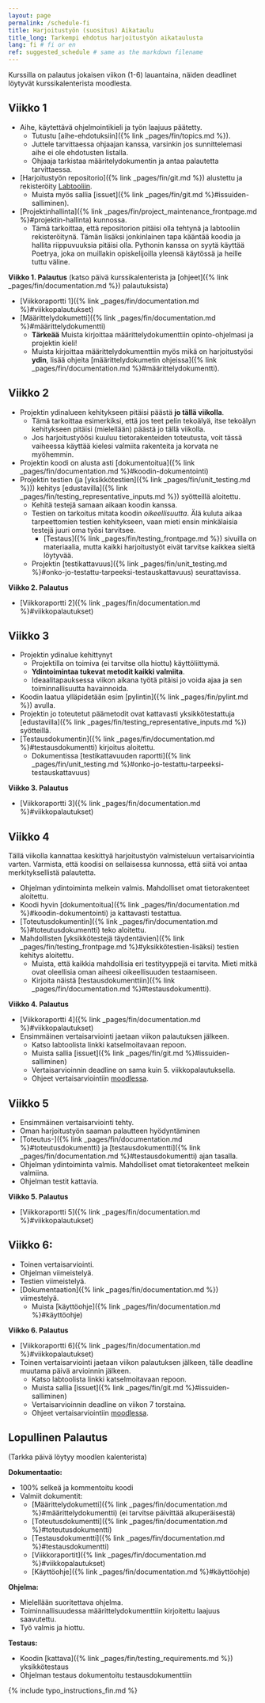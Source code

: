 ```yaml
---
layout: page
permalink: /schedule-fi
title: Harjoitustyön (suositus) Aikataulu  
title_long: Tarkempi ehdotus harjoitustyön aikataulusta
lang: fi # fi or en
ref: suggested_schedule # same as the markdown filename
---
```


Kurssilla on palautus jokaisen viikon (1-6) lauantaina, näiden deadlinet löytyvät kurssikalenterista moodlesta. 

## Viikko 1
- Aihe, käytettävä ohjelmointikieli ja työn laajuus päätetty.
    - Tutustu [aihe-ehdotuksiin]({% link _pages/fin/topics.md %}).
    - Juttele tarvittaessa ohjaajan kanssa, varsinkin jos sunnittelemasi aihe ei ole ehdotusten listalla. 
    - Ohjaaja tarkistaa määritelydokumentin ja antaa palautetta tarvittaessa. 
- [Harjoitustyön repositorio]({% link _pages/fin/git.md %}) alustettu ja rekisteröity [Labtooliin](https://study.cs.helsinki.fi/labtool/).
    - Muista myös sallia [issuet]({% link _pages/fin/git.md %}#issuiden-salliminen).
- [Projektinhallinta]({% link _pages/fin/project_maintenance_frontpage.md %}#projektin-hallinta) kunnossa.
    - Tämä tarkoittaa, että repositorion pitäisi olla tehtynä ja labtooliin rekisteröitynä. Tämän lisäksi jonkinlainen tapa kääntää koodia
      ja hallita riippuvuuksia pitäisi olla. Pythonin kanssa on syytä käyttää Poetrya, joka on muillakin opiskelijoilla yleensä käytössä ja heille tuttu väline.

**Viikko 1. Palautus** (katso päivä kurssikalenterista ja [ohjeet]({% link _pages/fin/documentation.md %}) palautuksista)
- [Viikkoraportti 1]({% link _pages/fin/documentation.md %}#viikkopalautukset)
- [Määrittelydokumetti]({% link _pages/fin/documentation.md %}#määrittelydokumentti)
    - **Tärkeää** Muista kirjoittaa määrittelydokumenttiin opinto-ohjelmasi ja projektin kieli!
    - Muista kirjoittaa määrittelydokumenttiin myös mikä on harjoitustyösi **ydin**, lisää ohjeita [määrittelydokumetin ohjeissa]({% link _pages/fin/documentation.md %}#määrittelydokumentti).


## Viikko 2
- Projektin ydinalueen kehitykseen pitäisi päästä **jo tällä viikolla**. 
    - Tämä tarkoittaa esimerkiksi, että jos teet pelin tekoälyä, itse tekoälyn kehitykseen pitäisi (mielellään) päästä jo tällä viikolla. 
    - Jos harjoitustyöösi kuuluu tietorakenteiden toteutusta, voit tässä vaiheessa käyttää kielesi valmiita rakenteita ja korvata ne myöhemmin.
- Projektin koodi on alusta asti [dokumentoitua]({% link _pages/fin/documentation.md %}#koodin-dokumentointi) 
- Projektin testien (ja [yksikkötestien]({% link _pages/fin/unit_testing.md %})) kehitys [edustavilla]({% link _pages/fin/testing_representative_inputs.md %}) syötteillä aloitettu.
    - Kehitä testejä samaan aikaan koodin kanssa. 
    - Testien on tarkoitus mitata koodin *oikeellisuutta*. Älä kuluta aikaa tarpeettomien testien kehitykseen, vaan mieti ensin minkälaisia testejä juuri oma työsi tarvitsee. 
        - [Testaus]({% link _pages/fin/testing_frontpage.md %}) sivuilla on materiaalia, mutta kaikki harjoitustyöt eivät tarvitse kaikkea sieltä löytyvää. 
    - Projektin [testikattavuus]({% link _pages/fin/unit_testing.md %}#onko-jo-testattu-tarpeeksi-testauskattavuus) seurattavissa. 

**Viikko 2. Palautus**
- [Viikkoraportti 2]({% link _pages/fin/documentation.md %}#viikkopalautukset)

## Viikko 3
- Projektin ydinalue kehittynyt
    - Projektilla on toimiva (ei tarvitse olla hiottu) käyttöliittymä. 
    - **Ydintoimintaa tukevat metodit kaikki valmiita**. 
    - Ideaalitapauksessa viikon aikana työtä pitäisi jo voida ajaa ja sen toiminnallisuutta havainnoida. 
- Koodin laatua ylläpidetään esim [pylintin]({% link _pages/fin/pylint.md %}) avulla.
- Projektin jo toteutetut päämetodit ovat kattavasti yksikkötestattuja [edustavilla]({% link _pages/fin/testing_representative_inputs.md %}) syötteillä. 
- [Testausdokumentin]({% link _pages/fin/documentation.md %}#testausdokumentti) kirjoitus aloitettu. 
    - Dokumentissa [testikattavuuden raportti]({% link _pages/fin/unit_testing.md %}#onko-jo-testattu-tarpeeksi-testauskattavuus)


**Viikko 3. Palautus**
- [Viikkoraportti 3]({% link _pages/fin/documentation.md %}#viikkopalautukset)


## Viikko 4
Tällä viikolla kannattaa keskittyä harjoitustyön valmisteluun vertaisarviointia varten. 
Varmista, että koodisi on sellaisessa kunnossa, että siitä voi antaa merkityksellistä palautetta.

- Ohjelman ydintoiminta melkein valmis. Mahdolliset omat tietorakenteet aloitettu. 
- Koodi hyvin [dokumentoitua]({% link _pages/fin/documentation.md %}#koodin-dokumentointi) ja kattavasti testattua. 
- [Toteutusdokumentin]({% link _pages/fin/documentation.md %}#toteutusdokumentti) teko aloitettu. 
- Mahdollisten [yksikkötestejä täydentävien]({% link _pages/fin/testing_frontpage.md %}#yksikkötestien-lisäksi) testien kehitys aloitettu.
    - Muista, että kaikkia mahdollisia eri testityyppejä ei tarvita. Mieti mitkä ovat oleellisia oman aiheesi oikeellisuuden testaamiseen. 
    - Kirjoita näistä [testausdokumenttiin]({% link _pages/fin/documentation.md %}#testausdokumentti).


**Viikko 4. Palautus** 
- [Viikkoraportti 4]({% link _pages/fin/documentation.md %}#viikkopalautukset)
- Ensimmäinen vertaisarviointi jaetaan viikon palautuksen jälkeen. 
    - Katso labtoolista linkki katselmoitavaan repoon. 
    - Muista sallia [issuet]({% link _pages/fin/git.md %}#issuiden-salliminen)
    - Vertaisarvioinnin deadline on sama kuin 5. viikkopalautuksella.
    - Ohjeet vertaisarviointiin [moodlessa]({{site.moodle}}). 

## Viikko 5
- Ensimmäinen vertaisarviointi tehty. 
- Oman harjoitustyön saaman palautteen hyödyntäminen
- [Toteutus-]({% link _pages/fin/documentation.md %}#toteutusdokumentti) ja [testausdokumentti]({% link _pages/fin/documentation.md %}#testausdokumentti) ajan tasalla. 
- Ohjelman ydintoiminta valmis. Mahdolliset omat tietorakenteet melkein valmiina. 
- Ohjelman testit kattavia. 

**Viikko 5. Palautus** 
- [Viikkoraportti 5]({% link _pages/fin/documentation.md %}#viikkopalautukset)



## Viikko 6:
- Toinen vertaisarviointi.
- Ohjelman viimeistelyä.
- Testien viimeistelyä. 
- [Dokumentaation]({% link _pages/fin/documentation.md %}) viimestelyä. 
    - Muista [käyttöohje]({% link _pages/fin/documentation.md %}#käyttöohje)

**Viikko 6. Palautus**
- [Viikkoraportti 6]({% link _pages/fin/documentation.md %}#viikkopalautukset)
- Toinen vertaisarviointi jaetaan viikon palautuksen jälkeen, tälle deadline muutama päivä arvioinnin jälkeen. 
    - Katso labtoolista linkki katselmoitavaan repoon. 
    - Muista sallia [issuet]({% link _pages/fin/git.md %}#issuiden-salliminen)
    - Vertaisarvioinnin deadline on viikon 7 torstaina.
    - Ohjeet vertaisarviointiin [moodlessa]({{site.moodle}}). 

## Lopullinen Palautus
(Tarkka päivä löytyy moodlen kalenterista)

**Dokumentaatio:**
- 100% selkeä ja kommentoitu koodi
- Valmiit dokumentit:
    - [Määrittelydokumetti]({% link _pages/fin/documentation.md %}#määrittelydokumentti) (ei tarvitse päivittää alkuperäisestä)
    - [Toteutusdokumentti]({% link _pages/fin/documentation.md %}#toteutusdokumentti)
    - [Testausdokumentti]({% link _pages/fin/documentation.md %}#testausdokumentti)
    - [Viikkoraportit]({% link _pages/fin/documentation.md %}#viikkopalautukset)
    - [Käyttöohje]({% link _pages/fin/documentation.md %}#käyttöohje)

**Ohjelma:**
-   Mielellään suoritettava ohjelma. 
-   Toiminnallisuudessa määrittelydokumenttiin kirjoitettu laajuus saavutettu.  
-   Työ valmis ja hiottu.

**Testaus:**
-   Koodin [kattava]({% link _pages/fin/testing_requirements.md %}) yksikkötestaus
-   Ohjelman testaus dokumentoitu testausdokumenttiin

{% include typo_instructions_fin.md %}
